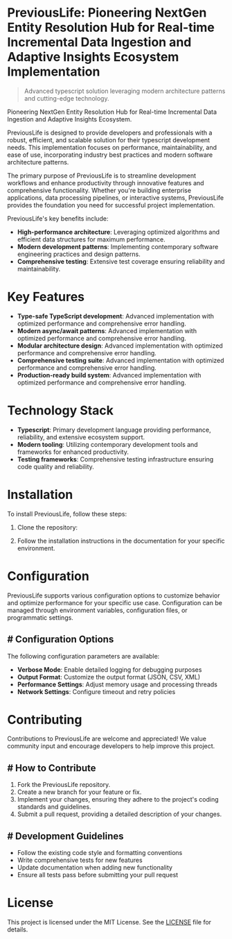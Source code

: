 <!-- fallback_PreviousLife_20250805210543_62303 -->

# PreviousLife: Pioneering NextGen Entity Resolution Hub for Real-time Incremental Data Ingestion and Adaptive Insights Ecosystem Implementation
> Advanced typescript solution leveraging modern architecture patterns and cutting-edge technology.

Pioneering NextGen Entity Resolution Hub for Real-time Incremental Data Ingestion and Adaptive Insights Ecosystem.

PreviousLife is designed to provide developers and professionals with a robust, efficient, and scalable solution for their typescript development needs. This implementation focuses on performance, maintainability, and ease of use, incorporating industry best practices and modern software architecture patterns.

The primary purpose of PreviousLife is to streamline development workflows and enhance productivity through innovative features and comprehensive functionality. Whether you're building enterprise applications, data processing pipelines, or interactive systems, PreviousLife provides the foundation you need for successful project implementation.

PreviousLife's key benefits include:

* **High-performance architecture**: Leveraging optimized algorithms and efficient data structures for maximum performance.
* **Modern development patterns**: Implementing contemporary software engineering practices and design patterns.
* **Comprehensive testing**: Extensive test coverage ensuring reliability and maintainability.

# Key Features

* **Type-safe TypeScript development**: Advanced implementation with optimized performance and comprehensive error handling.
* **Modern async/await patterns**: Advanced implementation with optimized performance and comprehensive error handling.
* **Modular architecture design**: Advanced implementation with optimized performance and comprehensive error handling.
* **Comprehensive testing suite**: Advanced implementation with optimized performance and comprehensive error handling.
* **Production-ready build system**: Advanced implementation with optimized performance and comprehensive error handling.

# Technology Stack

* **Typescript**: Primary development language providing performance, reliability, and extensive ecosystem support.
* **Modern tooling**: Utilizing contemporary development tools and frameworks for enhanced productivity.
* **Testing frameworks**: Comprehensive testing infrastructure ensuring code quality and reliability.

# Installation

To install PreviousLife, follow these steps:

1. Clone the repository:


2. Follow the installation instructions in the documentation for your specific environment.

# Configuration

PreviousLife supports various configuration options to customize behavior and optimize performance for your specific use case. Configuration can be managed through environment variables, configuration files, or programmatic settings.

## # Configuration Options

The following configuration parameters are available:

* **Verbose Mode**: Enable detailed logging for debugging purposes
* **Output Format**: Customize the output format (JSON, CSV, XML)
* **Performance Settings**: Adjust memory usage and processing threads
* **Network Settings**: Configure timeout and retry policies

# Contributing

Contributions to PreviousLife are welcome and appreciated! We value community input and encourage developers to help improve this project.

## # How to Contribute

1. Fork the PreviousLife repository.
2. Create a new branch for your feature or fix.
3. Implement your changes, ensuring they adhere to the project's coding standards and guidelines.
4. Submit a pull request, providing a detailed description of your changes.

## # Development Guidelines

* Follow the existing code style and formatting conventions
* Write comprehensive tests for new features
* Update documentation when adding new functionality
* Ensure all tests pass before submitting your pull request

# License

This project is licensed under the MIT License. See the [LICENSE](https://github.com/QOZU/PreviousLife/blob/main/LICENSE) file for details.
